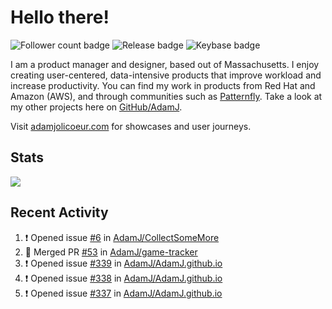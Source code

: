 # Hello there!

![Follower count badge](https://img.shields.io/github/followers/adamj?style=for-the-badge&logo=GitHub&logoColor=%23fff&link=https%3A%2F%2Fwww.github.com%2Fadamj)
![Release badge](https://img.shields.io/github/v/release/adamj/adamj?style=for-the-badge&logo=GitHub&logoColor=%23fff)
![Keybase badge](https://img.shields.io/keybase/pgp/mindreeper2420?style=for-the-badge&logo=keybase&logoColor=%23fff)

I am a product manager and designer, based out of Massachusetts. I enjoy creating user-centered, data-intensive products that improve workload and increase productivity. You can find my work in products from Red Hat and Amazon (AWS), and through communities such as [Patternfly](https://www.patternfly.org). Take a look at my other projects here on [GitHub/AdamJ](https://www.github.com/adamj).

Visit [adamjolicoeur.com](https://www.adamjolicoeur.com) for showcases and user journeys.

<!--
> Recent Activity automated using [GitHub Activity Readme Workflow](https://github.com/marketplace/actions/github-activity-readme)
> Icons from [Simple Icons](https://simpleicons.org)
> Badges from [Shields.io](https://shields.io)
> Readme Stats from [Readme Stats Workflow](https://github.com/anuraghazra/github-readme-stats)
-->

## Stats

<!-- Advanced stats -->
<picture>
  <source
    srcset="https://github-readme-stats.vercel.app/api?username=adamj&rank_icon=github&show_icons=true&theme=dark"
    media="(prefers-color-scheme: dark)"
  />
  <source
    srcset="https://github-readme-stats.vercel.app/api?username=adamj&rank_icon=github&show_icons=true"
    media="(prefers-color-scheme: light), (prefers-color-scheme: no-preference)"
  />
  <img src="https://github-readme-stats.vercel.app/api?username=adamj&rank_icon=github&show_icons=true" />
</picture>

## Recent Activity
<!-- Updates Every Monday at 6PM UTC (1PM EST) -->

<!--START_SECTION:activity-->
1. ❗ Opened issue [#6](https://github.com/AdamJ/CollectSomeMore/issues/6) in [AdamJ/CollectSomeMore](https://github.com/AdamJ/CollectSomeMore)
2. 🎉 Merged PR [#53](https://github.com/AdamJ/game-tracker/pull/53) in [AdamJ/game-tracker](https://github.com/AdamJ/game-tracker)
3. ❗ Opened issue [#339](https://github.com/AdamJ/AdamJ.github.io/issues/339) in [AdamJ/AdamJ.github.io](https://github.com/AdamJ/AdamJ.github.io)
4. ❗ Opened issue [#338](https://github.com/AdamJ/AdamJ.github.io/issues/338) in [AdamJ/AdamJ.github.io](https://github.com/AdamJ/AdamJ.github.io)
5. ❗ Opened issue [#337](https://github.com/AdamJ/AdamJ.github.io/issues/337) in [AdamJ/AdamJ.github.io](https://github.com/AdamJ/AdamJ.github.io)
<!--END_SECTION:activity-->
